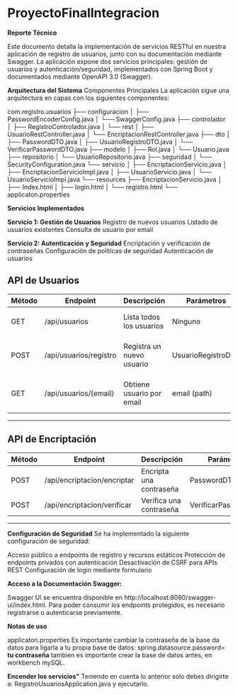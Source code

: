 # ProyectoFinalIntegracion

**Reporte Técnico**

Este documento detalla la implementación de servicios RESTful en nuestra aplicación de registro de usuarios, junto con su documentación mediante Swagger. La aplicación expone dos servicios principales: gestión de usuarios y autenticación/seguridad, implementados con Spring Boot y documentados mediante OpenAPI 3.0 (Swagger).

**Arquitectura del Sistema**
Componentes Principales
La aplicación sigue una arquitectura en capas con los siguientes componentes:

com.registro.usuarios
├── configuracion
│   ├── PasswordEncoderConfig.java
│   └── SwaggerConfig.java
├── controlador
│   ├── RegistroControlador.java
│   └── rest
│       ├── UsuarioRestController.java
│       └── EncriptacionRestController.java
├── dto
│   ├── PasswordDTO.java
│   ├── UsuarioRegistroDTO.java
│   └── VerificarPasswordDTO.java
├── modelo
│   ├── Rol.java
│   └── Usuario.java
├── repositorio
│   └── UsuarioRepositorio.java
├── seguridad
│   └── SecurityConfiguration.java
└── servicio
│   ├── EncriptacionServicio.java
│   ├── EncriptacionServicioImpl.java
│   ├── UsuarioServicio.java
│   └── UsuarioServicioImpl.java
└── resources
    ├── EncriptacionServicio.java
    │   ├── Index.html
    │   ├── login.html
    │   └── registro.html
    └── applicaton.properties

**Servicios Implementados**

**Servicio 1: Gestión de Usuarios**
Registro de nuevos usuarios
Listado de usuarios existentes
Consulta de usuario por email

**Servicio 2: Autenticación y Seguridad**
Encriptación y verificación de contraseñas
Configuración de políticas de seguridad
Autenticación de usuarios

**API de Usuarios**
------------------------------------------------------------
| Método | Endpoint                  | Descripción                  | Parámetros            | Respuesta               |
|--------|----------------------------|-------------------------------|-----------------------|-------------------------|
| GET    | /api/usuarios               | Lista todos los usuarios      | Ninguno               | Array de usuarios (200 OK) |
| POST   | /api/usuarios/registro      | Registra un nuevo usuario     | UsuarioRegistroDTO    | Usuario creado (201 Created) |
| GET    | /api/usuarios/{email}       | Obtiene usuario por email     | email (path)          | Usuario (200 OK) o 404 Not Found |
------------------------------------------------------------

**API de Encriptación**
------------------------------------------------------------
| Método | Endpoint                          | Descripción               | Parámetros             | Respuesta           |
|--------|------------------------------------|----------------------------|------------------------|---------------------|
| POST   | /api/encriptacion/encriptar         | Encripta una contraseña    | PasswordDTO            | String encriptado (200 OK) |
| POST   | /api/encriptacion/verificar         | Verifica una contraseña    | VerificarPasswordDTO   | Boolean (200 OK)    |
------------------------------------------------------------

**Configuración de Seguridad**
Se ha implementado la siguiente configuración de seguridad:

Acceso público a endpoints de registro y recursos estáticos
Protección de endpoints privados con autenticación
Desactivación de CSRF para APIs REST
Configuración de login mediante formulario


**Acceso a la Documentación Swagger:**

Swagger UI se encuentra disponible en http://localhost:8080/swagger-ui/index.html. 
Para poder consumir los endpoints protegidos, es necesario registrarse o autenticarse previamente.

**Notas de uso**

applicaton.properties
Es importante cambiar la contraseña de la base da datos para ligarla a tu propia base de datos:
spring.datasource.password= **tu contraseña**
tambien es importante crear la base de datos antes, en workbench mySQL.

**Encender los servicios"**
Teniendo en cuenta lo anterior solo debes dirigirte a: 
RegistroUsuariosApplication.java y ejecutarlo.

        

